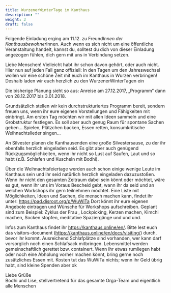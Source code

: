 ```yaml
---
title: WurzenerWinterTage im Kanthaus
description: ""
weight: 3
draft: false
---
```

Folgende Einladung erging am 11.12. zu Freund*Innen der Kanthausbewohner*Innen. Auch wenn es sich nicht um eine öffentliche Veranstaltung handelt, kannst du, solltest du dich von dieser Einladung angezogen fühlen, dich gern mit uns in Verbindung setzen.

Liebe Menschen! Vielleicht habt ihr schon davon gehört, oder auch nicht. Hier nun auf jeden Fall ganz offiziell: In den Tagen um den Jahreswechsel wollen wir eine schöne Zeit mit euch im Kanthaus in Wurzen verbringen! Deshalb laden wir euch herzlich zu den WurzenerWinterTagen ein

Die bisherige Planung sieht so aus: Anreise am 27.12.2017, „Programm“ dann von 28.12.2017 bis 3.01.2018.

Grundsätzlich stellen wir kein durchstrukturiertes Programm bereit, sondern freuen uns, wenn ihr eure eigenen Vorstellungen und Fähigkeiten mit einbringt. Am ersten Tag möchten wir mit allen Ideen sammeln und eine Grobstruktur festlegen. Es soll aber auch genug Raum für spontane Sachen geben….Spielen, Plätzchen backen, Essen retten, konsumkritische Weihnachtslieder singen…

An Silvester planen die Kanthausenden eine große Silvestersause, zu der ihr ebenfalls herzlich eingeladen seid. Es gibt aber auch genügend Rückzugsmöglichkeiten, wenn ihr nicht so Lust auf Saufen, Laut und so habt (z.B. Schlafen und Kuscheln mit Bodhi).

Über die Weihnachtsfeiertage werden auch schon einige wenige Leute im Kanthaus sein und ihr seid natürlich herzlich eingeladen dazuzustoßen. Wenn ihr nicht den gesamten Zeitraum dabei sein könnt oder möchtet, wäre es gut, wenn ihr uns im Voraus Bescheid gebt, wann ihr da seid und an welchen Workshops ihr gern teilnehmen möchtet. Eine Liste mit Möglichkeiten, Ideen und Sachen, die mensch machen kann, findet ihr unter: https://pad.disroot.org/p/WuWiTa Dort könnt ihr eure eigenen Angebote eintragen und Wünsche für Workshops aufschreiben. Geplant sind zum Beispiel: Zyklus der Frau , Lockpicking, Kerzen machen, Kimchi machen, Socken stopfen, meditative Spaziergänge und und und.

Infos zum Kanthaus findet ihr https://kanthaus.online/en/. Bitte lest euch das visitors-document (https://kanthaus.online/en/docs/visiting/) durch, bevor ihr kommt. Ausreichend Schlafplätze sind vorhanden, wer kann darf vorsorglich noch einen Schlafsack mitbringen. Lebensmittel werden gemeinschaftlich gerettet bzw. containert. Wenn ihr etwas rumliegen habt oder noch eine Abholung vorher machen könnt, bring gerne noch zusätzliches Essen mit. Kosten tut das WuWiTa nichts; wenn ihr Geld übrig habt, sind kleine Spenden aber ok

Liebe Grüße</br> Bodhi und Lise, stellvertretend für das gesamte Orga-Team und eigentlich alle Menschen